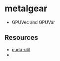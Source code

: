 # metalgear

* GPUVec and GPUVar

## Resources
* [cuda-util](https://github.com/trolleyman/cuda-util)
* 